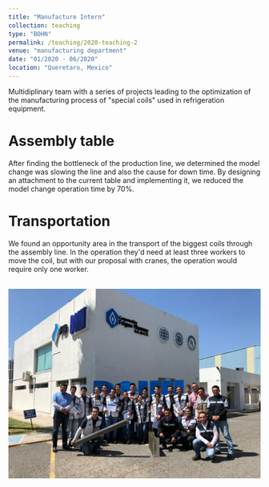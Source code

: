 ```yaml
---
title: "Manufacture Intern"
collection: teaching
type: "BOHN"
permalink: /teaching/2020-teaching-2
venue: "manufacturing department"
date: "01/2020 - 06/2020"
location: "Queretaro, Mexico"
---
```


Multidiplinary team with a series of projects leading to the optimization of the manufacturing process of "special coils" used in refrigeration equipment. 


Assembly table 
====== 

After finding the bottleneck of the production line, we determined the model change was slowing the line and also the cause for down time. By designing an attachment to the current table and implementing it, we reduced the model change operation time by 70%.   


Transportation 
====== 

We found an opportunity area in the transport of the biggest coils through the assembly line. In the operation they'd need at least three workers to move the coil, but with our proposal with cranes, the operation would require only one worker.  

<br/><img src='/images/BohnTeam.jpeg'>

